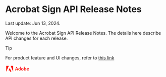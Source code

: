 
# Acrobat Sign API Release Notes

Last update: Jun 13, 2024.

Welcome to the Acrobat Sign API Release Notes. The details here describe API changes for each release.

<InlineAlert slots="header, text" />

Tip

For product feature and UI changes, refer to [this link](https://helpx.adobe.com/sign/release-notes/adobe-sign.html)

![](../_static/adobelogo.png)
